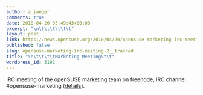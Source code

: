 ```yaml
---
author: a_jaeger
comments: true
date: 2010-04-20 05:49:43+00:00
excerpt: "\n\t\t\t\t\t\t"
layout: post
link: https://news.opensuse.org/2010/04/20/opensuse-marketing-irc-meeting-2__trashed/
published: false
slug: opensuse-marketing-irc-meeting-2__trashed
title: "\n\t\t\t\tMarketing Meeting\t\t"
wordpress_id: 3192
---
```

IRC meeting of the openSUSE marketing team on freenode, IRC channel #opensuse-marketing  ([details](http://en.opensuse.org/Marketing_Team/Meetings)).		
